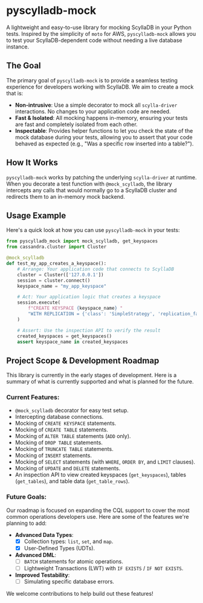 # pyscylladb-mock

A lightweight and easy-to-use library for mocking ScyllaDB in your Python tests. Inspired by the simplicity of `moto` for AWS, `pyscylladb-mock` allows you to test your ScyllaDB-dependent code without needing a live database instance.

## The Goal

The primary goal of `pyscylladb-mock` is to provide a seamless testing experience for developers working with ScyllaDB. We aim to create a mock that is:

-   **Non-intrusive**: Use a simple decorator to mock all `scylla-driver` interactions. No changes to your application code are needed.
-   **Fast & Isolated**: All mocking happens in-memory, ensuring your tests are fast and completely isolated from each other.
-   **Inspectable**: Provides helper functions to let you check the state of the mock database during your tests, allowing you to assert that your code behaved as expected (e.g., "Was a specific row inserted into a table?").

## How It Works

`pyscylladb-mock` works by patching the underlying `scylla-driver` at runtime. When you decorate a test function with `@mock_scylladb`, the library intercepts any calls that would normally go to a ScyllaDB cluster and redirects them to an in-memory mock backend.

## Usage Example

Here's a quick look at how you can use `pyscylladb-mock` in your tests:

```python
from pyscylladb_mock import mock_scylladb, get_keyspaces
from cassandra.cluster import Cluster

@mock_scylladb
def test_my_app_creates_a_keyspace():
    # Arrange: Your application code that connects to ScyllaDB
    cluster = Cluster(['127.0.0.1'])
    session = cluster.connect()
    keyspace_name = "my_app_keyspace"

    # Act: Your application logic that creates a keyspace
    session.execute(
        f"CREATE KEYSPACE {keyspace_name} "
        "WITH REPLICATION = {'class': 'SimpleStrategy', 'replication_factor': 1}"
    )

    # Assert: Use the inspection API to verify the result
    created_keyspaces = get_keyspaces()
    assert keyspace_name in created_keyspaces
```

## Project Scope & Development Roadmap

This library is currently in the early stages of development. Here is a summary of what is currently supported and what is planned for the future.

### Current Features:

*   `@mock_scylladb` decorator for easy test setup.
*   Intercepting database connections.
*   Mocking of `CREATE KEYSPACE` statements.
*   Mocking of `CREATE TABLE` statements.
*   Mocking of `ALTER TABLE` statements (`ADD` only).
*   Mocking of `DROP TABLE` statements.
*   Mocking of `TRUNCATE TABLE` statements.
*   Mocking of `INSERT` statements.
*   Mocking of `SELECT` statements (with `WHERE`, `ORDER BY`, and `LIMIT` clauses).
*   Mocking of `UPDATE` and `DELETE` statements.
*   An inspection API to view created keyspaces (`get_keyspaces`), tables (`get_tables`), and table data (`get_table_rows`).

### Future Goals:

Our roadmap is focused on expanding the CQL support to cover the most common operations developers use. Here are some of the features we're planning to add:

*   **Advanced Data Types**:
    *   [x] Collection types: `list`, `set`, and `map`.
    *   [x] User-Defined Types (UDTs).
*   **Advanced DML**:
    *   [ ] `BATCH` statements for atomic operations.
    *   [ ] Lightweight Transactions (LWT) with `IF EXISTS` / `IF NOT EXISTS`.
*   **Improved Testability**:
    *   [ ] Simulating specific database errors.

We welcome contributions to help build out these features!
